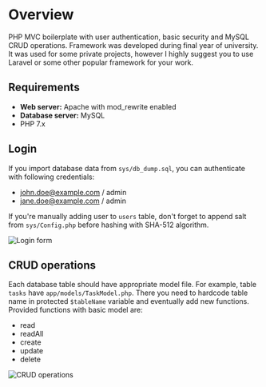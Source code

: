 # Overview

 PHP MVC boilerplate with user authentication, basic security and MySQL CRUD operations.
 Framework was developed during final year of university. It was used for some private projects, however I highly suggest you to use Laravel or some other popular framework for your work.

## Requirements

- **Web server:** Apache with mod_rewrite enabled
- **Database server:** MySQL
- PHP 7.x

## Login

If you import database data from `sys/db_dump.sql`, you can authenticate with following credentials:
- john.doe@example.com / admin
- jane.doe@example.com / admin

If you're manually adding user to `users` table, don't forget to append salt from `sys/Config.php` before hashing with SHA-512 algorithm.

![Login form](https://imgur.com/a/7VRXWOy)

## CRUD operations

Each database table should have appropriate model file. For example, table `tasks` have `app/models/TaskModel.php`. There you need to hardcode table name in protected `$tableName` variable and eventually add new functions. Provided functions with basic model are:
- read
- readAll
- create
- update
- delete

![CRUD operations](https://imgur.com/a/jWBt3fI)
